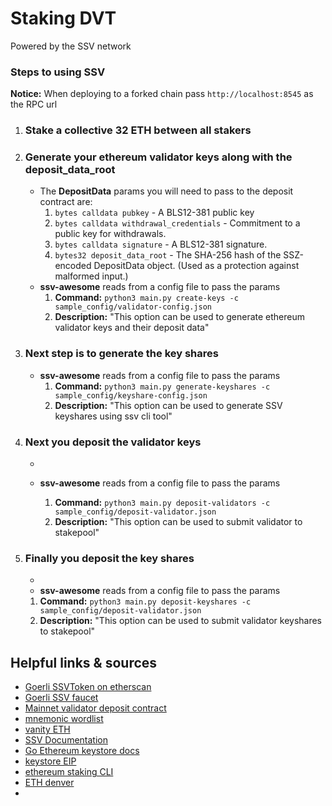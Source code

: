 # Staking DVT

Powered by the SSV network

### Steps to using SSV

**Notice:** When deploying to a forked chain pass `http://localhost:8545` as the RPC url

1. ### Stake a collective 32 ETH between all stakers

2. ### Generate your ethereum validator keys along with the deposit_data_root

   - The **DepositData** params you will need to pass to the deposit contract are:
     1. `bytes calldata pubkey` - A BLS12-381 public key
     2. `bytes calldata withdrawal_credentials` - Commitment to a public key for withdrawals.
     3. `bytes calldata signature` - A BLS12-381 signature.
     4. `bytes32 deposit_data_root` - The SHA-256 hash of the SSZ-encoded DepositData object. (Used as a protection against malformed input.)
   - **ssv-awesome** reads from a config file to pass the params
     1. **Command:** `python3 main.py create-keys -c sample_config/validator-config.json`
     2. **Description:** "This option can be used to generate ethereum validator keys and their deposit data"

3. ### Next step is to generate the key shares

   - **ssv-awesome** reads from a config file to pass the params
     1. **Command:** `python3 main.py generate-keyshares -c sample_config/keyshare-config.json`
     2. **Description:** "This option can be used to generate SSV keyshares using ssv cli tool"

4. ### Next you deposit the validator keys

   -

   - **ssv-awesome** reads from a config file to pass the params
     1. **Command:** `python3 main.py deposit-validators -c sample_config/deposit-validator.json`
     2. **Description:** "This option can be used to submit validator to stakepool"

5. ### Finally you deposit the key shares
   -
   - **ssv-awesome** reads from a config file to pass the params
   1. **Command:** `python3 main.py deposit-keyshares -c sample_config/deposit-validator.json`
   2. **Description:** "This option can be used to submit validator keyshares to stakepool"

## Helpful links & sources

- [Goerli SSVToken on etherscan](https://goerli.etherscan.io/address/0x3a9f01091c446bde031e39ea8354647afef091e7)
- [Goerli SSV faucet](https://faucet.ssv.network/)
- [Mainnet validator deposit contract](https://etherscan.io/address/0x00000000219ab540356cBB839Cbe05303d7705Fa)
- [mnemonic wordlist](https://github.com/bitcoin/bips/blob/master/bip-0039/bip-0039-wordlists.md)
- [vanity ETH](https://vanity-eth.tk/)
- [SSV Documentation](https://ssv.network/)
- [Go Ethereum keystore docs](https://goethereumbook.org/keystore/)
- [keystore EIP](https://github.com/ethereum/EIPs/issues/2339)
- [ethereum staking CLI](https://github.com/ethereum/staking-deposit-cli)
- [ETH denver](https://hackathon.ssv.network/#ba1b1f80aedd4932ae7c56a119eac4d0)
- []()
